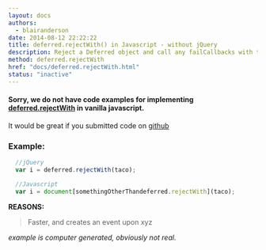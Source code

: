 ```yaml
---
layout: docs
authors:
  - blairanderson
date: 2014-08-12 22:22:22
title: deferred.rejectWith() in Javascript - without jQuery
description: Reject a Deferred object and call any failCallbacks with the given context and args.
method: deferred.rejectWith
href: "docs/deferred.rejectWith.html"
status: "inactive"
---
```


#### Sorry, we do not have code examples for implementing [deferred.rejectWith](http://api.jquery.com/deferred.rejectWith/) in vanilla javascript.

It would be great if you submitted code on [github](https://github.com/blairanderson/without-jquery/blob/master/docs/deferred.rejectWith.md)

### Example:

```javascript
  //jQuery
  var i = deferred.rejectWith(taco);

  //Javascript
  var i = document[somethingOtherThandeferred.rejectWith](taco);

```

**REASONS:**
> Faster, and creates an event upon xyz

*example is computer generated, obviously not real.*
